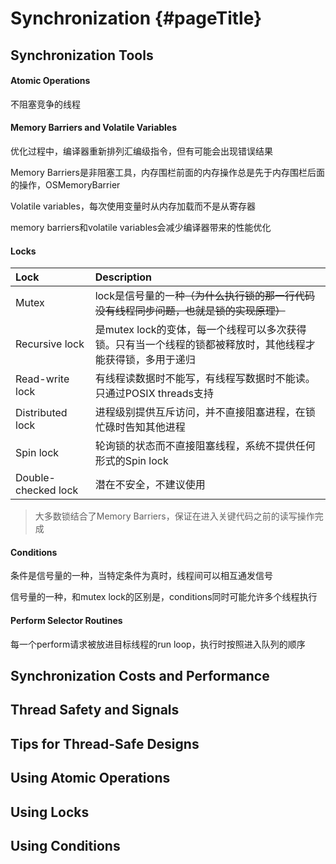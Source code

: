 # Synchronization {#pageTitle}

## Synchronization Tools

#### Atomic Operations

不阻塞竞争的线程

#### Memory Barriers and Volatile Variables

优化过程中，编译器重新排列汇编级指令，但有可能会出现错误结果

Memory Barriers是非阻塞工具，内存围栏前面的内存操作总是先于内存围栏后面的操作，OSMemoryBarrier

Volatile variables，每次使用变量时从内存加载而不是从寄存器

memory barriers和volatile variables会减少编译器带来的性能优化

#### Locks

| Lock | Description |
| :--- | :--- |
| Mutex | lock是信号量的一种~~（为什么执行锁的那一行代码没有线程同步问题，也就是锁的实现原理）~~ |
| Recursive lock | 是mutex lock的变体，每一个线程可以多次获得锁。只有当一个线程的锁都被释放时，其他线程才能获得锁，多用于递归 |
| Read-write lock | 有线程读数据时不能写，有线程写数据时不能读。只通过POSIX threads支持 |
| Distributed lock | 进程级别提供互斥访问，并不直接阻塞进程，在锁忙碌时告知其他进程 |
| Spin lock | 轮询锁的状态而不直接阻塞线程，系统不提供任何形式的Spin lock |
| Double-checked lock | 潜在不安全，不建议使用 |

> 大多数锁结合了Memory Barriers，保证在进入关键代码之前的读写操作完成

#### Conditions

条件是信号量的一种，当特定条件为真时，线程间可以相互通发信号

信号量的一种，和mutex lock的区别是，conditions同时可能允许多个线程执行

#### Perform Selector Routines

每一个perform请求被放进目标线程的run loop，执行时按照进入队列的顺序

## Synchronization Costs and Performance

## Thread Safety and Signals

## Tips for Thread-Safe Designs

## Using Atomic Operations

## Using Locks

## Using Conditions



